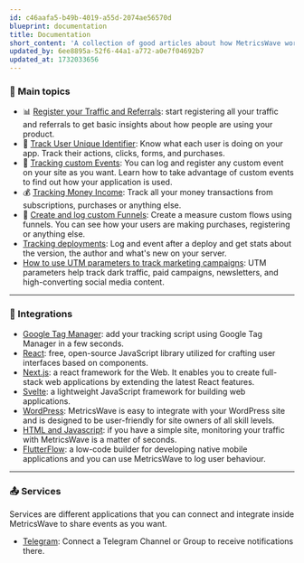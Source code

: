 ```yaml
---
id: c46aafa5-b49b-4019-a55d-2074ae56570d
blueprint: documentation
title: Documentation
short_content: 'A collection of good articles about how MetricsWave works.'
updated_by: 6ee8895a-52f6-44a1-a772-a0e7f04692b7
updated_at: 1732033656
---
```

### 💎 Main topics

- 📊 [Register your Traffic and Referrals](/documentation/analytics): start registering all your traffic and referrals to get basic insights about how people are using your product.
- 👤 [Track User Unique Identifier](/documentation/tracking/user-id): Know what each user is doing on your app. Track their actions, clicks, forms, and purchases.
- 💅 [Tracking custom Events](/documentation/tracking/events): You can log and register any custom event on your site as
  you want. Learn how to take advantage of custom events to find out how your application is used.
- 💰 [Tracking Money Income](/documentation/tracking/money-income): Track all your money transactions from subscriptions, purchases or anything else.
- 📣 [Create and log custom Funnels](/documentation/tracking/funnels): Create a measure custom flows using funnels. You can see how your users are making purchases, registering or anything else.
- [Tracking deployments](/documentation/tracking/deployments): Log and event after a deploy and get stats about the
  version, the author and what's new on your server.
- [How to use UTM parameters to track marketing campaigns](/documentation/utm-parameters): UTM parameters help track dark traffic, paid campaigns, newsletters, and high-converting social media content.

---

### 🔗 Integrations

- [Google Tag Manager](/documentation/integrations/google-tag-manager): add your tracking script using Google Tag Manager in a few seconds.
- [React](/documentation/integrations/react): free, open-source JavaScript library utilized for crafting user interfaces based on components.
- [Next.js](/documentation/integrations/next-js): a react framework for the Web. It enables you to create full-stack web applications by extending the latest React features.
- [Svelte](/documentation/integrations/svelte): a lightweight JavaScript framework for building web applications.
- [WordPress](/documentation/integrations/wordpress): MetricsWave is easy to integrate with your WordPress site and is designed to be user-friendly for site owners of all skill levels.
- [HTML and Javascript](/documentation/integrations/html-and-javascript): if you have a simple site, monitoring your traffic with MetricsWave is a matter of seconds.
- [FlutterFlow](/documentation/integrations/flutterflow): a low-code builder for developing native mobile applications and you can use MetricsWave to log user behaviour.

---

### 📤 Services

Services are different applications that you can connect and integrate inside MetricsWave to share events as you want.

- [Telegram](/documentation/services/telegram): Connect a Telegram Channel or Group to receive notifications there.
